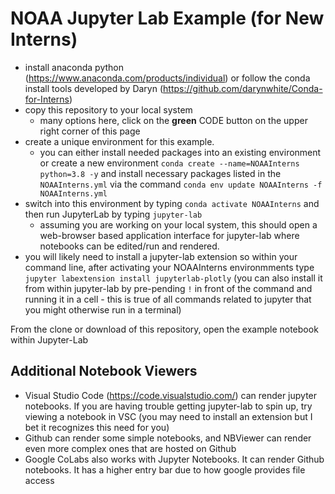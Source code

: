 # NOAA Jupyter Lab Example (for New Interns)

- install anaconda python (https://www.anaconda.com/products/individual) or follow the conda install tools developed by Daryn (https://github.com/darynwhite/Conda-for-Interns)
- copy this repository to your local system
    + many options here, click on the **green** CODE button on the upper right corner of this page
- create a unique environment for this example.
    + you can either install needed packages into an existing environment or create a new environment `conda create --name=NOAAInterns python=3.8 -y` and install necessary packages listed in the `NOAAInterns.yml` via the command `conda env update NOAAInterns -f NOAAInterns.yml`
- switch into this environment by typing `conda activate NOAAInterns` and then run JupyterLab by typing `jupyter-lab`
    + assuming you are working on your local system, this should open a web-browser based application interface for jupyter-lab where notebooks can be edited/run and rendered.
- you will likely need to install a jupyter-lab extension so within your command line, after activating your NOAAInterns environmments type `jupyter labextension install jupyterlab-plotly` (you can also install it from within jupyter-lab by pre-pending `!` in front of the command and running it in a cell - this is true of all commands related to jupyter that you might otherwise run in a terminal)
 
From the clone or download of this repository, open the example notebook within Jupyter-Lab

## Additional Notebook Viewers 
- Visual Studio Code (https://code.visualstudio.com/) can render jupyter notebooks.  If you are having trouble getting jupyter-lab to spin up, try viewing a notebook in VSC (you may need to install an extension but I bet it recognizes this need for you)
- Github can render some simple notebooks, and NBViewer can render even more complex ones that are hosted on Github
- Google CoLabs also works with Jupyter Notebooks.  It can render Github notebooks.  It has a higher entry bar due to how google provides file access
